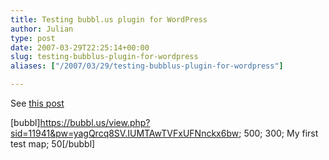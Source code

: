 ```yaml
---
title: Testing bubbl.us plugin for WordPress
author: Julian
type: post
date: 2007-03-29T22:25:14+00:00
slug: testing-bubblus-plugin-for-wordpress 
aliases: ["/2007/03/29/testing-bubblus-plugin-for-wordpress"]

---
```

See [this post][1]

[bubbl]https://bubbl.us/view.php?sid=11941&pw=yagQrcq8SV.IUMTAwTVFxUFNnckx6bw; 500; 300; My first test map; 50[/bubbl]

 [1]: https://blog.bubbl.us/2007/03/14/wordpress-plugin-bubblus/